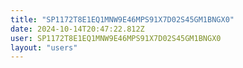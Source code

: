 ```yaml
---
title: "SP1172T8E1EQ1MNW9E46MPS91X7D02S45GM1BNGX0"
date: 2024-10-14T20:47:22.812Z
user: SP1172T8E1EQ1MNW9E46MPS91X7D02S45GM1BNGX0
layout: "users"
---
```

    
